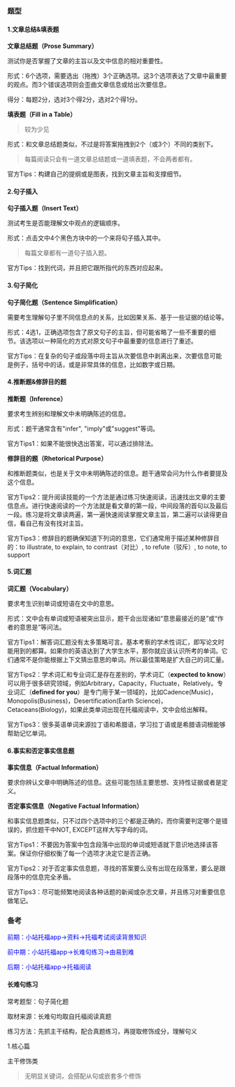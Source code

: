 ### 题型

#### 1.文章总结&填表题

**文章总结题（Prose Summary）**

测试你是否掌握了文章的主旨以及文中信息的相对重要性。

形式：6个选项，需要选出（拖拽）3个正确选项。这3个选项表达了文章中最重要的观点。而3个错误选项则会歪曲文章信息或给出次要信息。

得分：每题2分，选对3个得2分，选对2个得1分。

**填表题（Fill in a Table）**

> 较为少见

形式：和文章总结题类似，不过是将答案拖拽到2个（或3个）不同的类别下。

> 每篇阅读只会有一道文章总结题或一道填表题，不会两者都有。

官方Tips：构建自己的提纲或是图表，找到文章主旨和支撑细节。

#### 2.句子插入

**句子插入题（Insert Text）**

测试考生是否能理解文中观点的逻辑顺序。

形式：点击文中4个黑色方块中的一个来将句子插入其中。

> 每篇文章都有一道句子插入题。

官方Tips：找到代词，并且把它跟所指代的东西对应起来。

#### 3.句子简化

**句子简化题（Sentence Simplification）**

需要考生理解句子里不同信息点的关系，比如因果关系、基于一些证据的结论等。

形式：4选1，正确选项包含了原文句子的主旨，但可能省略了一些不重要的细节。该选项以一种简化的方式对原文句子中最重要的信息进行了重述。

官方Tips：在复杂的句子或段落中将主旨从次要信息中剥离出来，次要信息可能是例子，括号中的话，或是非常具体的信息，比如数字或日期。

#### 4.推断题&修辞目的题

**推断题（Inference）**

要求考生辨别和理解文中未明确陈述的信息。

形式：题干通常含有"infer", "imply"或"suggest"等词。

官方Tips1：如果不能很快选出答案，可以通过排除法。

**修辞目的题（Rhetorical Purpose）**

和推断题类似，也是关于文中未明确陈述的信息。题干通常会问为什么作者要提及这个信息。

官方Tips2：提升阅读技能的一个方法是通过练习快速阅读，迅速找出文章的主要信息点。进行快速阅读的一个方法就是看文章的第一段，中间段落的首句以及最后一段。练习是将文章读两遍，第一遍快速阅读掌握文章主旨，第二遍可以读得更自信，看自己有没有找对主旨。

官方Tips3：修辞目的题确保知道下列词的意思，它们通常用于描述某种修辞目的：to illustrate, to explain, to contrast（对比）, to refute（驳斥）, to note, to support

#### 5.词汇题

**词汇题（Vocabulary）**

要求考生识别单词或短语在文中的意思。

形式：文中会有单词或短语被突出显示，题干会出现诸如“意思最接近的是”或“作者的意思是”等问法。

官方Tips1：解答词汇题没有太多策略可言。基本考察的学术性词汇，即写论文时能用到的都算。如果你的英语达到了大学生水平，那你就应该认识所考的单词。它们通常不是你能根据上下文猜出意思的单词。所以最佳策略是扩大自己的词汇量。

官方Tips2：学术词汇和专业词汇是存在差别的，学术词汇（**expected to know**）可以用于很多研究领域，例如Arbitrary，Capacity，Fluctuate，Relatively。专业词汇（**defined for you**）是专门用于某一领域的，比如Cadence(Music)，Monopolis(Business)，Desertification(Earth Science)，Cetaceans(Biology)，如果此类单词出现在托福阅读中，文中会给出解释。

官方Tips3：很多英语单词来源拉丁语和希腊语，学习拉丁语或是希腊语词根能够帮助记忆单词。

#### 6.事实和否定事实信息题

**事实信息（Factual Information）**

要求你辨认文章中明确陈述的信息。这些可能包括主要思想、支持性证据或者是定义。

**否定事实信息（Negative Factual Information）**

和事实信息题类似，只不过四个选项中的三个都是正确的，而你需要判定哪个是错误的，抓住题干中NOT, EXCEPT这样大写字母的词。

官方Tips1：不要因为答案中包含段落中出现的单词或短语就下意识地选择该答案。保证你仔细权衡了每一个选项才决定它是否正确。

官方Tips2：对于否定事实信息题，寻找的答案要么没有出现在段落里，要么是跟段落中的信息完全矛盾。

官方Tips3：尽可能频繁地阅读各种话题的新闻或杂志文章，并且练习对重要信息做笔记。

### 备考

<font color="blue">前期：小站托福app→资料→托福考试阅读背景知识</font>

<font color="blue">前中期：小站托福app→长难句练习→由易到难</font>

<font color="blue">后期：小站托福app→托福阅读</font>

#### 长难句练习

常考题型：句子简化题

取材来源：长难句均取自托福阅读真题

练习方法：先抓主干结构，配合真题练习，再提取修饰成分，理解句义

1.核心篇

主干修饰类

> 无明显关键词，会搭配从句或嵌套多个修饰
